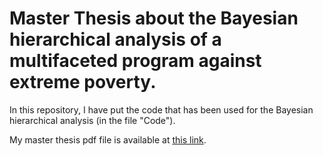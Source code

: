 # Master Thesis about the Bayesian hierarchical analysis of a multifaceted program against extreme poverty.


In this repository, I have put the code that has been used for the Bayesian hierarchical analysis (in the file "Code").

My master thesis pdf file is available at [this link](https://arxiv.org/abs/2109.06759).




